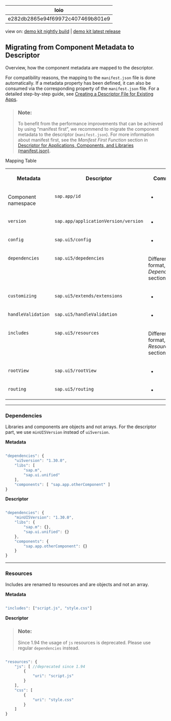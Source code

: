 <!-- loioe282db2865e94f69972c407469b801e9 -->

| loio |
| -----|
| e282db2865e94f69972c407469b801e9 |

<div id="loio">

view on: [demo kit nightly build](https://openui5nightly.hana.ondemand.com/#/topic/e282db2865e94f69972c407469b801e9) | [demo kit latest release](https://openui5.hana.ondemand.com/#/topic/e282db2865e94f69972c407469b801e9)</div>

## Migrating from Component Metadata to Descriptor

Overview, how the component metadata are mapped to the descriptor.

For compatibility reasons, the mapping to the `manifest.json` file is done automatically. If a metadata property has been defined, it can also be consumed via the corresponding property of the `manifest.json` file. For a detailed step-by-step guide, see [Creating a Descriptor File for Existing Apps](Creating_a_Descriptor_File_for_Existing_Apps_3a9baba.md).

> ### Note:  
> To benefit from the performance improvements that can be achieved by using “manifest first”, we recommend to migrate the component metadata to the descriptor \(`manifest.json`\). For more information about manifest first, see the *Manifest First Function* section in [Descriptor for Applications, Components, and Libraries \(manifest.json\)](Descriptor_for_Applications_Components_and_Libraries_manifest_json_be0cf40.md).

<a name="loioe282db2865e94f69972c407469b801e9__table_ogz_llt_45"/>Mapping Table


<table>
<tr>
<th valign="top">

Metadata



</th>
<th valign="top">

Descriptor



</th>
<th valign="top">

Comment



</th>
</tr>
<tr>
<td valign="top">

Component namespace



</td>
<td valign="top">

 `sap.app/id` 



</td>
<td valign="top">

-



</td>
</tr>
<tr>
<td valign="top">

 `version` 



</td>
<td valign="top">

 `sap.app/applicationVersion/version` 



</td>
<td valign="top">

-



</td>
</tr>
<tr>
<td valign="top">

 `config` 



</td>
<td valign="top">

 `sap.ui5/config` 



</td>
<td valign="top">

-



</td>
</tr>
<tr>
<td valign="top">

 `dependencies` 



</td>
<td valign="top">

 `sap.ui5/depedencies` 



</td>
<td valign="top">

Different format, see *Dependencies* section below



</td>
</tr>
<tr>
<td valign="top">

 `customizing` 



</td>
<td valign="top">

 `sap.ui5/extends/extensions` 



</td>
<td valign="top">

-



</td>
</tr>
<tr>
<td valign="top">

 `handleValidation` 



</td>
<td valign="top">

 `sap.ui5/handleValidation` 



</td>
<td valign="top">

-



</td>
</tr>
<tr>
<td valign="top">

 `includes` 



</td>
<td valign="top">

 `sap.ui5/resources` 



</td>
<td valign="top">

Different format, see *Resources* section below



</td>
</tr>
<tr>
<td valign="top">

 `rootView` 



</td>
<td valign="top">

 `sap.ui5/rootView` 



</td>
<td valign="top">

-



</td>
</tr>
<tr>
<td valign="top">

 `routing` 



</td>
<td valign="top">

 `sap.ui5/routing` 



</td>
<td valign="top">

-



</td>
</tr>
</table>

***

### Dependencies

Libraries and components are objects and not arrays. For the descriptor part, we use `minUI5Version` instead of `ui5version`.

**Metadata** 

```js

"dependencies": {
    "ui5version": "1.30.0",
    "libs": [
        "sap.m",
        "sap.ui.unified"
    ],
    "components": [ "sap.app.otherComponent" ]
}
```

**Descriptor**

```js

"dependencies": {
    "minUI5Version": "1.30.0",
    "libs": {
        "sap.m": {},
        "sap.ui.unified": {}
    },
    "components": {
        "sap.app.otherComponent": {}
    }
}
```

***

### Resources

Includes are renamed to resources and are objects and not an array.

**Metadata**

```js

"includes": ["script.js", "style.css"]
```

**Descriptor**

> ### Note:  
> Since 1.94 the usage of `js` resources is deprecated. Please use regular `dependencies` instead.

```js

"resources": {
    "js": [ //deprecated since 1.94
        {
            "uri": "script.js"
        }
    ],
    "css": [
        {
            "uri": "style.css"
        }
    ]
}
```

